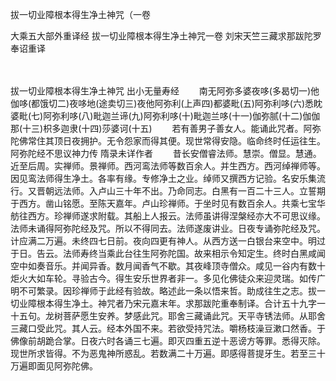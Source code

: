 拔一切业障根本得生净土神咒（一卷


大乘五大部外重译经
拔一切业障根本得生净土神咒一卷
刘宋天竺三藏求那跋陀罗奉诏重译


　　

拔一切业障根本得生净土神咒
出小无量寿经
　　南无阿弥多婆夜哆(多曷切一)他伽哆(都饿切二)夜哆地(途卖切三)夜他阿弥利(上声四)都婆毗(五)阿弥利哆(六)悉眈婆毗(七)阿弥利哆(八)毗迦兰谛(九)阿弥利哆(十)毗迦兰哆(十一)伽弥腻(十二)伽伽那(十三)枳多迦隶(十四)莎婆诃(十五)
　　若有善男子善女人。能诵此咒者。阿弥陀佛常住其顶日夜拥护。无令怨家而得其便。现世常得安隐。临命终时任运往生。
阿弥陀经不思议神力传
隋录未详作者
　　昔长安僧睿法师。慧崇。僧显。慧通。近至后周。实禅师。景禅师。西河鸾法师等数百余人。并生西方。西河绰禅师等。因见鸾法师得生净土。各率有缘。专修净土之业。绰师又撰西方记验。名安乐集流行。又晋朝远法师。入卢山三十年不出。乃命同志。白黑有一百二十三人。立誓期于西方。凿山铭愿。至陈天嘉年。卢山珍禅师。于坐时见有数百余人。共乘七宝华舫往西方。珍禅师遂求附载。其船上人报云。法师虽讲得涅槃经亦大不可思议缘。法师未诵得阿弥陀经及咒。所以不得同去。法师遂废讲业。日夜专诵弥陀经及咒。计应满二万遍。未终四七日前。夜向四更有神人。从西方送一白银台来空中。明过于日。告云。法师寿终当乘此台往生阿弥陀国。故来相示令知定生。终时白黑咸闻空中如奏音乐。并闻异香。数月闻香气不歇。其夜峰顶寺僧众。咸见一谷内有数十炬火大如车轮。寻验古今。得生安乐世界者非一。多见化佛徒众来迎灵瑞。如传广明不可繁录。因珍禅师于此经有验故。略述此一条以悟来哲。助成往生之志。拔一切业障根本得生净土。神咒者乃宋元嘉末年。求那跋陀重奉制译。合计五十九字一十五句。龙树菩萨愿生安养。梦感此咒。耶舍三藏诵此咒。天平寺锈法师。从耶舍三藏口受此咒。其人云。经本外国不来。若欲受持咒法。嚼杨枝澡豆漱口然香。于佛像前胡跪合掌。日夜六时各诵三七遍。即灭四重五逆十恶谤方等罪。悉得灭除。现世所求皆得。不为恶鬼神所惑乱。若数满二十万遍。即感得菩提牙生。若至三十万遍即面见阿弥陀佛。


